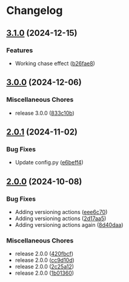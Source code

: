 # Changelog

## [3.1.0](https://github.com/ttarhan/pixel-audio-visualizer/compare/v3.0.0...v3.1.0) (2024-12-15)


### Features

* Working chase effect ([b26fae8](https://github.com/ttarhan/pixel-audio-visualizer/commit/b26fae80cfd29987865c7eec9cd20273faecfb61))

## [3.0.0](https://github.com/ttarhan/pixel-audio-visualizer/compare/v2.0.1...v3.0.0) (2024-12-06)


### Miscellaneous Chores

* release 3.0.0 ([833c10b](https://github.com/ttarhan/pixel-audio-visualizer/commit/833c10bd9c7b0590cdb881c5441969ee3624daa4))

## [2.0.1](https://github.com/ttarhan/pixel-audio-visualizer/compare/v2.0.0...v2.0.1) (2024-11-02)


### Bug Fixes

* Update config.py ([e6beff4](https://github.com/ttarhan/pixel-audio-visualizer/commit/e6beff4cd8fc0c1befa9ab19dda44224b818b419))

## [2.0.0](https://github.com/ttarhan/pixel-audio-visualizer/compare/v1.0.12...v2.0.0) (2024-10-08)


### Bug Fixes

* Adding versioning actions ([eee6c70](https://github.com/ttarhan/pixel-audio-visualizer/commit/eee6c70c8c2a7131aeb21fdf8a294f08cad3dba1))
* Adding versioning actions ([2d17aa5](https://github.com/ttarhan/pixel-audio-visualizer/commit/2d17aa5ebe0fa14adf93ea202f5e14b07d679ab6))
* Adding versioning actions again ([8d40daa](https://github.com/ttarhan/pixel-audio-visualizer/commit/8d40daa16c09405aa00fd0c045432f14a30b62b6))


### Miscellaneous Chores

* release 2.0.0 ([420fbcf](https://github.com/ttarhan/pixel-audio-visualizer/commit/420fbcfd140ee72ae948dfd30d18a2e5990e2bd5))
* release 2.0.0 ([cc9d10d](https://github.com/ttarhan/pixel-audio-visualizer/commit/cc9d10d6a84d0876348fdc1fa2a7c3a1c6545e06))
* release 2.0.0 ([2c25a12](https://github.com/ttarhan/pixel-audio-visualizer/commit/2c25a1203ce62b2fdd47472662e12441e361112a))
* release 2.0.0 ([1b01360](https://github.com/ttarhan/pixel-audio-visualizer/commit/1b013606afb67afc5d50df699499f6d7ca5d5edb))
